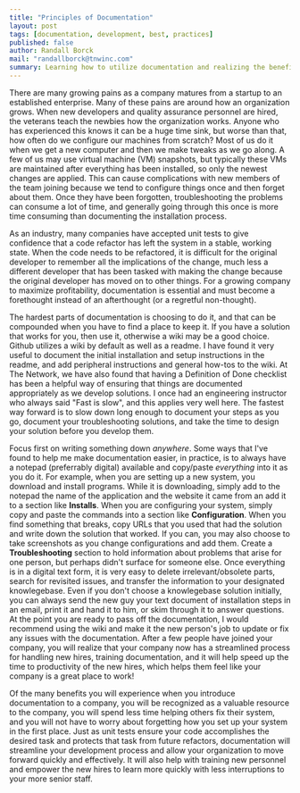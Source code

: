 ```yaml
---
title: "Principles of Documentation"
layout: post
tags: [documentation, development, best, practices]
published: false
author: Randall Borck
mail: "randallborck@tnwinc.com"
summary: Learning how to utilize documentation and realizing the benefits is a big part of growing a successful company.
---
```


There are many growing pains as a company matures from a startup to an established enterprise. Many of these pains are around how an organization grows. When new developers and quality assurance personnel are hired, the veterans teach the newbies how the organization works. Anyone who has experienced this knows it can be a huge time sink, but worse than that, how often do we configure our machines from scratch? Most of us do it when we get a new computer and then we make tweaks as we go along. A few of us may use virtual machine (VM) snapshots, but typically these VMs are maintained after everything has been installed, so only the newest changes are applied. This can cause complications with new members of the team joining because we tend to configure things once and then forget about them. Once they have been forgotten, troubleshooting the problems can consume a lot of time, and generally going through this once is more time consuming than documenting the installation process.

As an industry, many companies have accepted unit tests to give confidence that a code refactor has left the system in a stable, working state. When the code needs to be refactored, it is difficult for the original developer to remember all the implications of the change, much less a different developer that has been tasked with making the change because the original developer has moved on to other things. For a growing company to maximize profitability, documentation is essential and must become a forethought instead of an afterthought (or a regretful non-thought).

The hardest parts of documentation is choosing to do it, and that can be compounded when you have to find a place to keep it. If you have a solution that works for you, then use it, otherwise a wiki may be a good choice. Github utilizes a wiki by default as well as a readme. I have found it very useful to document the initial installation and setup instructions in the readme, and add peripheral instructions and general how-tos to the wiki. At The Network, we have also found that having a Definition of Done checklist has been a helpful way of ensuring that things are documented appropriately as we develop solutions. I once had an engineering instructor who always said "Fast is slow", and this applies very well here. The fastest way forward is to slow down long enough to document your steps as you go, document your troubleshooting solutions, and take the time to design your solution before you develop them.

Focus first on writing something down *anywhere*. Some ways that I've found to help me make documentation easier, in practice, is to always have a notepad (preferrably digital) available and copy/paste *everything* into it as you do it. For example, when you are setting up a new system, you download and install programs. While it is downloading, simply add to the notepad the name of the application and the website it came from an add it to a section like **Installs**. When you are configuring your system, simply copy and paste the commands into a section like **Configuration**. When you find something that breaks, copy URLs that you used that had the solution and write down the solution that worked. If you can, you may also choose to take screenshots as you change configurations and add them. Create a **Troubleshooting** section to hold information about problems that arise for one person, but perhaps didn't surface for someone else. Once everything is in a digital text form, it is very easy to delete irrelevant/obsolete parts, search for revisited issues, and transfer the information to your designated knowlegebase. Even if you don't choose a knowlegebase solution initially, you can always send the new guy your text document of installation steps in an email, print it and hand it to him, or skim through it to answer questions. At the point you are ready to pass off the documentation, I would recommend using the wiki and make it the new person's job to update or fix any issues with the documentation. After a few people have joined your company, you will realize that your company now has a streamlined process for handling new hires, training documentation, and it will help speed up the time to productivity of the new hires, which helps them feel like your company is a great place to work!

Of the many benefits you will experience when you introduce documentation to a company, you will be recognized as a valuable resource to the company, you will spend less time helping others fix their system, and you will not have to worry about forgetting how you set up your system in the first place. Just as unit tests ensure your code accomplishes the desired task and protects that task from future refactors, documentation will streamline your development process and allow your organization to move forward quickly and effectively. It will also help with training new personnel and empower the new hires to learn more quickly with less interruptions to your more senior staff.
